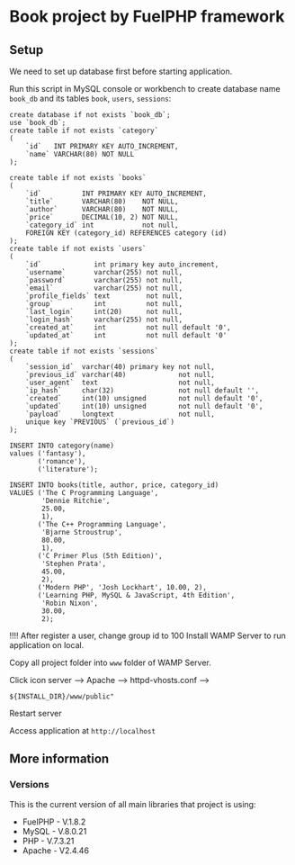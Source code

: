 # Book project by FuelPHP framework

## Setup

We need to set up database first before starting application.

Run this script in MySQL console or workbench to create database name `book_db` and its tables `book`, `users`, `sessions`:

```mysql
create database if not exists `book_db`;
use `book_db`;
create table if not exists `category`
(
    `id`   INT PRIMARY KEY AUTO_INCREMENT,
    `name` VARCHAR(80) NOT NULL
);

create table if not exists `books`
(
    `id`          INT PRIMARY KEY AUTO_INCREMENT,
    `title`       VARCHAR(80)    NOT NULL,
    `author`      VARCHAR(80)    NOT NULL,
    `price`       DECIMAL(10, 2) NOT NULL,
    `category_id` int            not null,
    FOREIGN KEY (category_id) REFERENCES category (id)
);
create table if not exists `users`
(
    `id`             int primary key auto_increment,
    `username`       varchar(255) not null,
    `password`       varchar(255) not null,
    `email`          varchar(255) not null,
    `profile_fields` text         not null,
    `group`          int          not null,
    `last_login`     int(20)      not null,
    `login_hash`     varchar(255) not null,
    `created_at`     int          not null default '0',
    `updated_at`     int          not null default '0'
);
create table if not exists `sessions`
(
    `session_id`  varchar(40) primary key not null,
    `previous_id` varchar(40)             not null,
    `user_agent`  text                    not null,
    `ip_hash`     char(32)                not null default '',
    `created`     int(10) unsigned        not null default '0',
    `updated`     int(10) unsigned        not null default '0',
    `payload`     longtext                not null,
    unique key `PREVIOUS` (`previous_id`)
);

INSERT INTO category(name)
values ('fantasy'),
       ('romance'),
       ('literature');

INSERT INTO books(title, author, price, category_id)
VALUES ('The C Programming Language',
        'Dennie Ritchie',
        25.00,
        1),
       ('The C++ Programming Language',
        'Bjarne Stroustrup',
        80.00,
        1),
       ('C Primer Plus (5th Edition)',
        'Stephen Prata',
        45.00,
        2),
       ('Modern PHP', 'Josh Lockhart', 10.00, 2),
       ('Learning PHP, MySQL & JavaScript, 4th Edition',
        'Robin Nixon',
        30.00,
        2);
```

!!!! After register a user, change group id to 100
Install WAMP Server to run application on local.

Copy all project folder into `www` folder of WAMP Server.

Click icon server --> Apache --> httpd-vhosts.conf -->

```
${INSTALL_DIR}/www/public"
```

Restart server

Access application at `http://localhost`

## More information

### Versions

This is the current version of all main libraries that project is using:

- FuelPHP - V.1.8.2
- MySQL - V.8.0.21
- PHP - V.7.3.21
- Apache - V2.4.46
